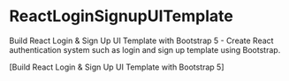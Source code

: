 # ReactLoginSignupUITemplate

Build React Login & Sign Up UI Template with Bootstrap 5 - Create React authentication system such as login and sign up template using Bootstrap.

[Build React Login & Sign Up UI Template with Bootstrap 5]